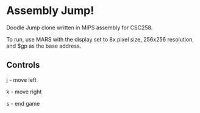 # Assembly Jump!
Doodle Jump clone written in MIPS assembly for CSC258.

To run, use MARS with the display set to 8x pixel size, 256x256 resolution, and $gp as the base address.

## Controls

j - move left

k - move right

s - end game
